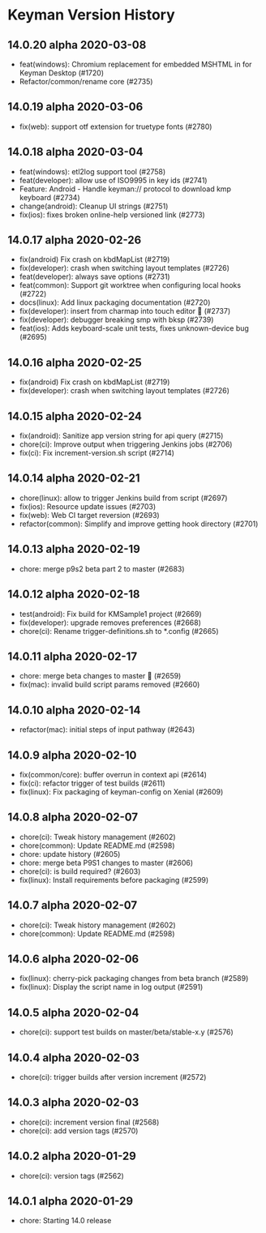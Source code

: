 # Keyman Version History

## 14.0.20 alpha 2020-03-08

* feat(windows): Chromium replacement for embedded MSHTML in for Keyman Desktop (#1720)
* Refactor/common/rename core (#2735)

## 14.0.19 alpha 2020-03-06

* fix(web): support otf extension for truetype fonts (#2780)

## 14.0.18 alpha 2020-03-04

* feat(windows): etl2log support tool (#2758)
* feat(developer): allow use of ISO9995 in key ids (#2741)
* Feature: Android - Handle keyman:// protocol to download kmp keyboard (#2734)
* change(android): Cleanup UI strings (#2751)
* fix(ios): fixes broken online-help versioned link (#2773)

## 14.0.17 alpha 2020-02-26

* fix(android) Fix crash on kbdMapList (#2719)
* fix(developer): crash when switching layout templates (#2726)
* feat(developer): always save options (#2731)
* feat(common): Support git worktree when configuring local hooks (#2722)
* docs(linux): Add linux packaging documentation (#2720)
* fix(developer): insert from charmap into touch editor 🍒 (#2737)
* fix(developer): debugger breaking smp with bksp (#2739)
* feat(ios): Adds keyboard-scale unit tests, fixes unknown-device bug (#2695)

## 14.0.16 alpha 2020-02-25

* fix(android) Fix crash on kbdMapList (#2719)
* fix(developer): crash when switching layout templates (#2726)

## 14.0.15 alpha 2020-02-24

* fix(android): Sanitize app version string for api query (#2715)
* chore(ci): Improve output when triggering Jenkins jobs (#2706)
* fix(ci): Fix increment-version.sh script (#2714)

## 14.0.14 alpha 2020-02-21

* chore(linux): allow to trigger Jenkins build from script (#2697)
* fix(ios): Resource update issues (#2703)
* fix(web): Web CI target reversion (#2693)
* refactor(common): Simplify and improve getting hook directory (#2701)

## 14.0.13 alpha 2020-02-19

* chore: merge p9s2 beta part 2 to master (#2683)

## 14.0.12 alpha 2020-02-18
* test(android): Fix build for KMSample1 project (#2669)
* fix(developer): upgrade removes preferences (#2668)
* chore(ci): Rename trigger-definitions.sh to *.config (#2665)

## 14.0.11 alpha 2020-02-17

* chore: merge beta changes to master 🍒 (#2659)
* fix(mac): invalid build script params removed (#2660)

## 14.0.10 alpha 2020-02-14

* refactor(mac): initial steps of input pathway (#2643)

## 14.0.9 alpha 2020-02-10

* fix(common/core): buffer overrun in context api (#2614)
* fix(ci): refactor trigger of test builds (#2611)
* fix(linux): Fix packaging of keyman-config on Xenial (#2609)

## 14.0.8 alpha 2020-02-07

* chore(ci): Tweak history management (#2602)
* chore(common): Update README.md (#2598)
* chore: update history (#2605)
* chore: merge beta P9S1 changes to master (#2606)
* chore(ci): is build required? (#2603)
* fix(linux): Install requirements before packaging (#2599)

## 14.0.7 alpha 2020-02-07

* chore(ci): Tweak history management (#2602)
* chore(common): Update README.md (#2598)

## 14.0.6 alpha 2020-02-06

* fix(linux): cherry-pick packaging changes from beta branch (#2589)
* fix(linux): Display the script name in log output (#2591)

## 14.0.5 alpha 2020-02-04

* chore(ci): support test builds on master/beta/stable-x.y (#2576)

## 14.0.4 alpha 2020-02-03

* chore(ci): trigger builds after version increment (#2572)

## 14.0.3 alpha 2020-02-03

* chore(ci): increment version final (#2568)
* chore(ci): add version tags (#2570)

## 14.0.2 alpha 2020-01-29

* chore(ci): version tags (#2562)

## 14.0.1 alpha 2020-01-29

* chore: Starting 14.0 release
